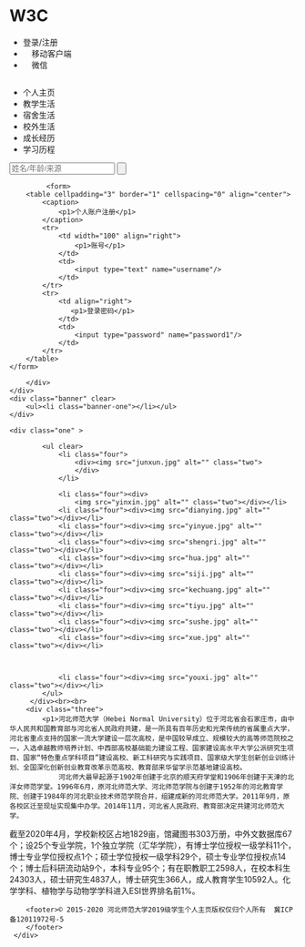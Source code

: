 # W3C  
<!DOCTYPE html>
<html lang="en">
<head>
	<meta charset="UTF-8">
	<title>Document</title>
	<link rel="stylesheet" href="normalize.css">
	<link rel="stylesheet" href="cs.css">
	<style>
	    p1{color: lightpink
	   }
		a{text-decoration: none;}
	</style>
</head>
<body>
	<div class="header">
		<div class="header-top">
			<div class="container clear">
			    <ul class="header-info clear">
				   <li><a href="">登录/注册</a></li>
				   <li ><img src="1.jpg" alt="" height="15" width="15" class="iphone"><a href="">移动客户端</a></li>
				    <li >
				    <img src="2.jpg" alt="" height="15" width="15" class="weixin"><a href="">微信</a></li>
			    </ul>
			</div>
		</div>
		<div class="header-bottom"></div>
		<div class="container clear">
			<img src="12.jpg" alt="" class="logo"/>
			<ul class="nav clear">
				<li class="first"><a href="">个人主页</a></li>
				<li><a href="">教学生活</a></li>
				<li><a href="">宿舍生活</a></li>
				<li><a href="">校外生活</a></li>
				<li><a href="">成长经历</a></li>
				<li class="second"><a href="">学习历程</a></li>
			</ul>
			<form class="form clear">
				<input type="text" placeholder="姓名/年龄/来源" class="search"/>
				<input type="button" class="submit" style="vertical-align: bottom;">
			</form>
			
			 <form>
        <table cellpadding="3" border="1" cellspacing="0" align="center">
            <caption>
                <p1>个人账户注册</p1>  
            </caption>
            <tr>
                <td width="100" align="right">
                    <p1>账号</p1>
                </td>
                <td>
                    <input type="text" name="username"/>
                </td>
            </tr>
            <tr>
                <td align="right">
                   <p1>登录密码</p1>
                </td>
                <td>
                    <input type="password" name="password1"/>
                </td>
            </tr>    
        </table>
    </form>

		</div>
	</div>
	<div class="banner" clear>
		<ul><li class="banner-one"></li></ul>
	</div>

	<div class="one" >
	    
		    <ul clear>
		    	<li class="four">
		    		<div><img src="junxun.jpg" alt="" class="two">
		    		</div>
		    	</li>

		    	<li class="four"><div>
		    		<img src="yinxin.jpg" alt="" class="two"></div></li>
		    	<li class="four"><div><img src="dianying.jpg" alt="" class="two"></div></li>
		    	<li class="four"><div><img src="yinyue.jpg" alt="" class="two"></div></li>
		    	<li class="four"><div><img src="shengri.jpg" alt="" class="two"></div></li>
		    	<li class="four"><div><img src="hua.jpg" alt="" class="two"></div></li>
		    	<li class="four"><div><img src="siji.jpg" alt="" class="two"></div></li>
		    	<li class="four"><div><img src="kechuang.jpg" alt="" class="two"></div></li>
		    	<li class="four"><div><img src="tiyu.jpg" alt="" class="two"></div></li>
		    	<li class="four"><div><img src="sushe.jpg" alt="" class="two"></div></li>
		    	<li class="four"><div><img src="xue.jpg" alt="" class="two"></div></li>
		    	
		    	

		    	<li class="four"><div><img src="youxi.jpg" alt="" class="two"></div></li>
		    </ul>
	     </div><br><br>
	    <div class="three">
	    	<p1>河北师范大学（Hebei Normal University）位于河北省会石家庄市，由中华人民共和国教育部与河北省人民政府共建，是一所具有百年历史和光荣传统的省属重点大学，河北省重点支持的国家一流大学建设一层次高校，是中国较早成立、规模较大的高等师范院校之一，入选卓越教师培养计划、中西部高校基础能力建设工程、国家建设高水平大学公派研究生项目、国家“特色重点学科项目”建设高校、新工科研究与实践项目、国家级大学生创新创业训练计划、全国深化创新创业教育改革示范高校、教育部来华留学示范基地建设高校。
	    		河北师大最早起源于1902年创建于北京的顺天府学堂和1906年创建于天津的北洋女师范学堂。1996年6月，原河北师范大学、河北师范学院与创建于1952年的河北教育学院、创建于1984年的河北职业技术师范学院合并，组建成新的河北师范大学。2011年9月，原各校区迁至现址实现集中办学。2014年11月，河北省人民政府、教育部决定共建河北师范大学。 

截至2020年4月，学校新校区占地1829亩，馆藏图书303万册，中外文数据库67个；设25个专业学院，1个独立学院（汇华学院），有博士学位授权一级学科11个，博士专业学位授权点1个；硕士学位授权一级学科29个，硕士专业学位授权点14个；博士后科研流动站9个，本科专业95个；有在职教职工2598人，在校本科生24303人，硕士研究生4837人，博士研究生366人，成人教育学生10592人。化学学科、植物学与动物学学科进入ESI世界排名前1%。</p1>

        <footer>© 2015-2020 河北师范大学2019级学生个人主页版权仅归个人所有  冀ICP备12011972号-5
        </footer>
     </div>
   
	
	
</body>
</html>
